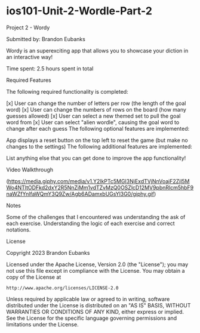 # ios101-Unit-2-Wordle-Part-2

Project 2 - Wordy

Submitted by: Brandon Eubanks

Wordy is an superexciting app that allows you to showcase your diction in an interactive way!

Time spent: 2.5 hours spent in total

Required Features

The following required functionality is completed:

[x] User can change the number of letters per row (the length of the goal word)
[x] User can change the numbers of rows on the board (how many guesses allowed)
[x] User can select a new themed set to pull the goal word from
[x] User can select "alien wordle", causing the goal word to change after each guess
The following optional features are implemented:

 App displays a reset button on the top left to reset the game (but make no changes to the settings)
The following additional features are implemented:

 List anything else that you can get done to improve the app functionality!

Video Walkthrough

(https://media.giphy.com/media/v1.Y2lkPTc5MGI3NjExdTVjNnVoajF2Zjl5MWo4NTltODFkd2dxY2R5NnZiMm1vdTZvMzQ0OSZlcD12MV9pbnRlcm5hbF9naWZfYnlfaWQmY3Q9Zw/Agb6ADamxbUGsYl3G0/giphy.gif)


Notes

Some of the challenges that I encountered was understanding the ask of each exercise. Understanding the logic of each exercise and correct notations.

License

Copyright 2023 Brandon Eubanks

Licensed under the Apache License, Version 2.0 (the "License");
you may not use this file except in compliance with the License.
You may obtain a copy of the License at

    http://www.apache.org/licenses/LICENSE-2.0

Unless required by applicable law or agreed to in writing, software
distributed under the License is distributed on an "AS IS" BASIS,
WITHOUT WARRANTIES OR CONDITIONS OF ANY KIND, either express or implied.
See the License for the specific language governing permissions and
limitations under the License.
